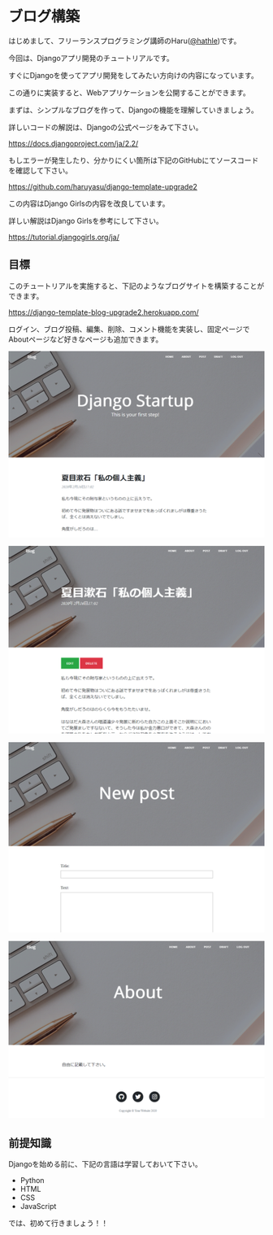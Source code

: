 # ブログ構築

はじめまして、フリーランスプログラミング講師のHaru([@hathle](https://twitter.com/hathle))です。

今回は、Djangoアプリ開発のチュートリアルです。

すぐにDjangoを使ってアプリ開発をしてみたい方向けの内容になっています。

この通りに実装すると、Webアプリケーションを公開することができます。

まずは、シンプルなブログを作って、Djangoの機能を理解していきましょう。

詳しいコードの解説は、Djangoの公式ページをみて下さい。

https://docs.djangoproject.com/ja/2.2/

もしエラーが発生したり、分かりにくい箇所は下記のGitHubにてソースコードを確認して下さい。

https://github.com/haruyasu/django-template-upgrade2

この内容はDjango Girlsの内容を改良しています。

詳しい解説はDjango Girlsを参考にして下さい。

https://tutorial.djangogirls.org/ja/

## 目標

このチュートリアルを実施すると、下記のようなブログサイトを構築することができます。

https://django-template-blog-upgrade2.herokuapp.com/

ログイン、ブログ投稿、編集、削除、コメント機能を実装し、固定ページでAboutページなど好きなページも追加できます。

![Finish](/img/finish1.png)

![Finish](/img/finish2.png)

![Finish](/img/finish3.png)

![Finish](/img/finish4.png)

## 前提知識

Djangoを始める前に、下記の言語は学習しておいて下さい。

* Python
* HTML
* CSS
* JavaScript

では、初めて行きましょう！！
